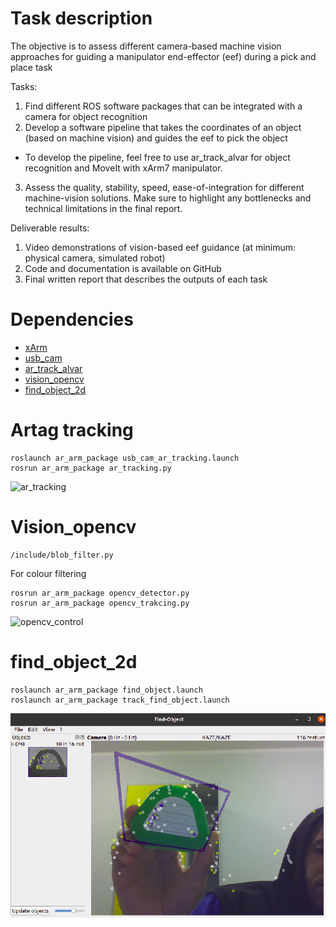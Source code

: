 <a id="top"></a>
# Task description

The objective is to assess different camera-based machine vision approaches for guiding a manipulator end-effector (eef) during a pick and place task

Tasks:
1) Find different ROS software packages that can be integrated with a camera for object recognition
2) Develop a software pipeline that takes the coordinates of an object (based on machine vision) and guides the eef to pick the object
  - To develop the pipeline, feel free to use ar_track_alvar for object recognition and MoveIt with xArm7 manipulator. 
3) Assess the quality, stability, speed, ease-of-integration for different machine-vision solutions. Make sure to highlight any bottlenecks and technical limitations in the final report. 

Deliverable results:
1) Video demonstrations of vision-based eef guidance (at minimum: physical camera, simulated robot)
2) Code and documentation is available on GitHub
3) Final written report that describes the outputs of each task



# Dependencies 
- [xArm](https://github.com/xArm-Developer/xarm_ros)
- [usb_cam](http://wiki.ros.org/usb_cam)
- [ar_track_alvar](http://wiki.ros.org/ar_track_alvar)
- [vision_opencv](http://wiki.ros.org/vision_opencv)
- [find_object_2d](http://wiki.ros.org/find_object_2d)

# Artag tracking
```
roslaunch ar_arm_package usb_cam_ar_tracking.launch
rosrun ar_arm_package ar_tracking.py
```
![ar_tracking](https://github.com/SmithSteven22/practical_experiences_in_CE/blob/ims_project/ar_control.gif)

# Vision_opencv
```
/include/blob_filter.py
```
For colour filtering
```
rosrun ar_arm_package opencv_detector.py
rosrun ar_arm_package opencv_trakcing.py
```
![opencv_control](https://github.com/SmithSteven22/practical_experiences_in_CE/blob/ims_project/opencv_control.gif)


# find_object_2d
```
roslaunch ar_arm_package find_object.launch
roslaunch ar_arm_package track_find_object.launch
```
![find_object](https://github.com/SmithSteven22/practical_experiences_in_CE/blob/ims_project/find_obj.png)

